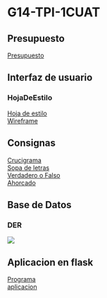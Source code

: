 # G14-TPI-1CUAT
## Presupuesto
[Presupuesto](archivos/presupuesto.md)

## Interfaz de usuario
### HojaDeEstilo
[Hoja de estilo](archivos/hojaDeEstilo.md)\
[Wireframe](archivos/wireFrame.md)

## Consignas
[Crucigrama](archivos/crucigrama.md)\
[Sopa de letras](archivos/sopaDeLetras.md)\
[Verdadero o Falso](archivos/verdaderoFalso.md) \
[Ahorcado](archivos/ahorcado.md)

## Base de Datos
### DER
![](Img/documentoDeAlcanceImagenes/DER.PNG)
## Aplicacion en flask
[Programa](programa)\
[aplicacion](https://odsgames.pythonanywhere.com/)
